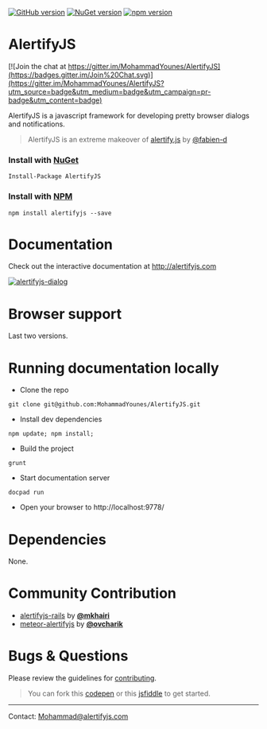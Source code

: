 [![GitHub version](https://badge.fury.io/gh/MohammadYounes%2FAlertifyJS.svg)](http://badge.fury.io/gh/MohammadYounes%2FAlertifyJS)
[![NuGet version](https://badge.fury.io/nu/AlertifyJS.svg)](http://badge.fury.io/nu/AlertifyJS)
[![npm version](https://badge.fury.io/js/alertifyjs.svg)](http://badge.fury.io/js/alertifyjs)

AlertifyJS
==========

[![Join the chat at https://gitter.im/MohammadYounes/AlertifyJS](https://badges.gitter.im/Join%20Chat.svg)](https://gitter.im/MohammadYounes/AlertifyJS?utm_source=badge&utm_medium=badge&utm_campaign=pr-badge&utm_content=badge)

AlertifyJS is a javascript framework for developing pretty browser dialogs and notifications.

> AlertifyJS is an extreme makeover of <a href="http://www.github.com/fabien-d/alertify.js">alertify.js</a> by <a href="http://www.github.com/fabien-d">@fabien-d</a>



### Install with [NuGet](https://www.nuget.org/packages/AlertifyJS/)

```
Install-Package AlertifyJS
```

### Install with [NPM](https://www.npmjs.com/package/alertifyjs/)

```
npm install alertifyjs --save
```


Documentation
==========
Check out the interactive documentation at http://alertifyjs.com

[![alertifyjs-dialog](https://cloud.githubusercontent.com/assets/4712046/4170670/0d50b04c-3535-11e4-87a7-1ce62dd0d77e.png)](http://alertifyjs.com)


Browser support
==========
Last two versions.



Running documentation locally
==========
* Clone the repo
```
git clone git@github.com:MohammadYounes/AlertifyJS.git
```

* Install dev dependencies
```
npm update; npm install;
```

* Build the project
```
grunt
```

* Start documentation server
```
docpad run
```
* Open your browser to http://localhost:9778/


Dependencies 
==========
None.


Community Contribution
==========

* [alertifyjs-rails](https://github.com/mkhairi/alertifyjs-rails) by **[@mkhairi](https://github.com/mkhairi)**
* [meteor-alertifyjs](https://github.com/ovcharik/meteor-alertifyjs/) by **[@ovcharik](https://github.com/ovcharik)**

Bugs & Questions
==========
Please review the guidelines for [contributing](https://github.com/MohammadYounes/AlertifyJS/blob/master/CONTRIBUTING.md).
>You can fork this [codepen](http://codepen.io/anon/pen/raohK) or this [jsfiddle](http://jsfiddle.net/g2o52zq7/) to get started.


------
Contact: [Mohammad@alertifyjs.com](mailto:Mohammad@alertifyjs.com)
